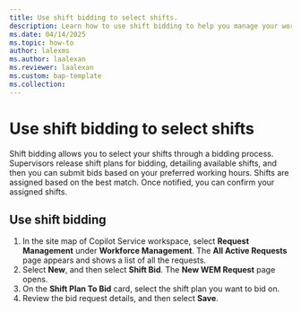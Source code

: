 ```yaml
---
title: Use shift bidding to select shifts.
description: Learn how to use shift bidding to help you manage your work schedule.
ms.date: 04/14/2025
ms.topic: how-to
author: lalexms
ms.author: laalexan
ms.reviewer: laalexan
ms.custom: bap-template
ms.collection:
---
```


# Use shift bidding to select shifts

Shift bidding allows you to select your shifts through a bidding process. Supervisors release shift plans for bidding, detailing available shifts, and then you can submit bids based on your preferred working hours. Shifts are assigned based on the best match.  Once notified, you can confirm your assigned shifts.

## Use shift bidding

1. In the site map of Copilot Service workspace, select **Request Management** under **Workforce Management**. The **All Active Requests** page appears and shows a list of all the requests.
1. Select **New**, and then select **Shift Bid**. The **New WEM Request** page opens.
1. On the **Shift Plan To Bid** card, select the shift plan you want to bid on.
1. Review the bid request details, and then select **Save**.
